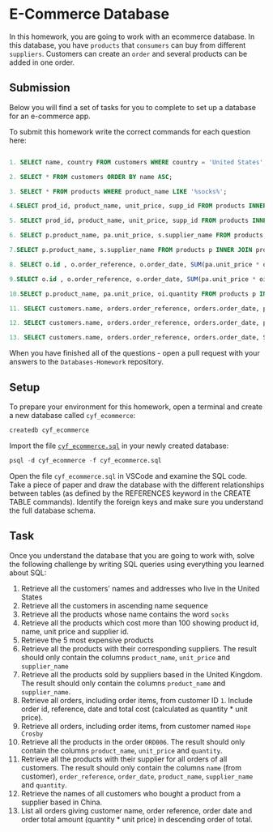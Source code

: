 # E-Commerce Database

In this homework, you are going to work with an ecommerce database. In this database, you have `products` that `consumers` can buy from different `suppliers`. Customers can create an `order` and several products can be added in one order.

## Submission

Below you will find a set of tasks for you to complete to set up a database for an e-commerce app.

To submit this homework write the correct commands for each question here:
```sql

1. SELECT name, country FROM customers WHERE country = 'United States';

2. SELECT * FROM customers ORDER BY name ASC;

3. SELECT * FROM products WHERE product_name LIKE '%socks%';

4.SELECT prod_id, product_name, unit_price, supp_id FROM products INNER JOIN product_availability ON products.id = product_availability.prod_id WHERE unit_price > 100;

5. SELECT prod_id, product_name, unit_price, supp_id FROM products INNER JOIN product_availability ON products.id = product_availability.prod_id ORDER BY unit_price DESC LIMIT 5;

6. SELECT p.product_name, pa.unit_price, s.supplier_name FROM products p INNER JOIN product_availability pa ON p.id = pa.prod_id INNER JOIN suppliers s ON s.id = pa.supp_id;

7.SELECT p.product_name, s.supplier_name FROM products p INNER JOIN product_availability pa ON p.id = pa.prod_id INNER JOIN suppliers s ON s.id = pa.supp_id WHERE s.country ILIKE 'united kingdom';

8. SELECT o.id , o.order_reference, o.order_date, SUM(pa.unit_price * oi.quantity) AS Total  FROM orders o INNER JOIN order_items oi ON o.id = oi.order_id INNER JOIN product_availability pa ON pa.prod_id = oi.product_id AND pa.supp_id = oi.supplier_id WHERE o.customer_id = 1 GROUP BY o.id;

9.SELECT o.id , o.order_reference, o.order_date, SUM(pa.unit_price * oi.quantity) AS Total  FROM orders o INNER JOIN order_items oi ON o.id = oi.order_id INNER JOIN product_availability pa ON pa.prod_id = oi.product_id AND pa.supp_id = oi.supplier_id INNER JOIN customers ON customers.id = o.customer_id WHERE customers.name = 'Hope Crosby'  GROUP BY o.id;

10.SELECT p.product_name, pa.unit_price, oi.quantity FROM products p INNER JOIN product_availability pa ON p.id = pa.prod_id INNER JOIN order_items oi ON pa.prod_id = oi.product_id AND pa.supp_id = oi.supplier_id INNER JOIN orders o ON o.id = oi.order_id WHERE o.order_reference = 'ORD006';

11. SELECT customers.name, orders.order_reference, orders.order_date, products.product_name, suppliers.supplier_name, order_items.quantity FROM customers INNER JOIN orders ON customers.id = orders.customer_id INNER JOIN order_items ON order_items.order_id = orders.id INNER JOIN suppliers ON suppliers.id = order_items.supplier_id INNER JOIN products ON products.id = order_items.product_id;

12. SELECT customers.name, orders.order_reference, orders.order_date, products.product_name, suppliers.supplier_name, suppliers.country, order_items.quantity FROM customers INNER JOIN orders ON customers.id = orders.customer_id INNER JOIN order_items ON order_items.order_id = orders.id INNER JOIN suppliers ON suppliers.id = order_items.supplier_id INNER JOIN products ON products.id = order_items.product_id WHERE suppliers.country = 'China';

13. SELECT customers.name, orders.order_reference, orders.order_date, SUM(product_availability.unit_price * order_items.quantity) AS total FROM customers INNER JOIN orders ON customers.id = orders.customer_id INNER JOIN order_items ON order_items.order_id = orders.id INNER JOIN product_availability ON product_availability.prod_id = order_items.product_id AND product_availability.supp_id = order_items.supplier_id GROUP BY customers.name, orders.order_reference, orders.order_date ORDER BY total DESC;


```

When you have finished all of the questions - open a pull request with your answers to the `Databases-Homework` repository.

## Setup

To prepare your environment for this homework, open a terminal and create a new database called `cyf_ecommerce`:

```sql
createdb cyf_ecommerce
```

Import the file [`cyf_ecommerce.sql`](./cyf_ecommerce.sql) in your newly created database:

```sql
psql -d cyf_ecommerce -f cyf_ecommerce.sql
```

Open the file `cyf_ecommerce.sql` in VSCode and examine the SQL code. Take a piece of paper and draw the database with the different relationships between tables (as defined by the REFERENCES keyword in the CREATE TABLE commands). Identify the foreign keys and make sure you understand the full database schema.

## Task

Once you understand the database that you are going to work with, solve the following challenge by writing SQL queries using everything you learned about SQL:

1. Retrieve all the customers' names and addresses who live in the United States
2. Retrieve all the customers in ascending name sequence
3. Retrieve all the products whose name contains the word `socks`
4. Retrieve all the products which cost more than 100 showing product id, name, unit price and supplier id.
5. Retrieve the 5 most expensive products
6. Retrieve all the products with their corresponding suppliers. The result should only contain the columns `product_name`, `unit_price` and `supplier_name`
7. Retrieve all the products sold by suppliers based in the United Kingdom. The result should only contain the columns `product_name` and `supplier_name`.
8. Retrieve all orders, including order items, from customer ID `1`. Include order id, reference, date and total cost (calculated as quantity * unit price).
9. Retrieve all orders, including order items, from customer named `Hope Crosby`
10. Retrieve all the products in the order `ORD006`. The result should only contain the columns `product_name`, `unit_price` and `quantity`.
11. Retrieve all the products with their supplier for all orders of all customers. The result should only contain the columns `name` (from customer), `order_reference`, `order_date`, `product_name`, `supplier_name` and `quantity`.
12. Retrieve the names of all customers who bought a product from a supplier based in China.
13. List all orders giving customer name, order reference, order date and order total amount (quantity * unit price) in descending order of total.

